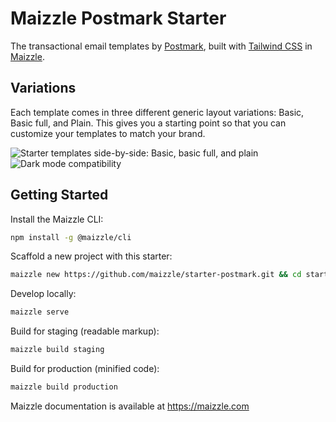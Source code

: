 # Maizzle Postmark Starter

The transactional email templates by [Postmark](https://github.com/wildbit/postmark-templates), built with [Tailwind CSS](https://tailwindcss.com/) in [Maizzle](https://maizzle.com).

## Variations

Each template comes in three different generic layout variations: Basic, Basic full, and Plain. This gives you a starting point so that you can customize your templates to match your brand.

<img src="https://github.com/maizzle/starter-postmark/raw/master/media/starter-templates@2x.png" max-width="100%" alt="Starter templates side-by-side: Basic, basic full, and plain">
<img src="https://github.com/maizzle/starter-postmark/raw/master/media/dark-mode@2x.png" max-width="100%" alt="Dark mode compatibility">

## Getting Started

Install the Maizzle CLI:

```sh
npm install -g @maizzle/cli
```

Scaffold a new project with this starter:

```sh
maizzle new https://github.com/maizzle/starter-postmark.git && cd starter-postmark
```

Develop locally:

```sh
maizzle serve
```

Build for staging (readable markup):

```sh
maizzle build staging
```

Build for production (minified code):

```sh
maizzle build production
```

Maizzle documentation is available at https://maizzle.com
